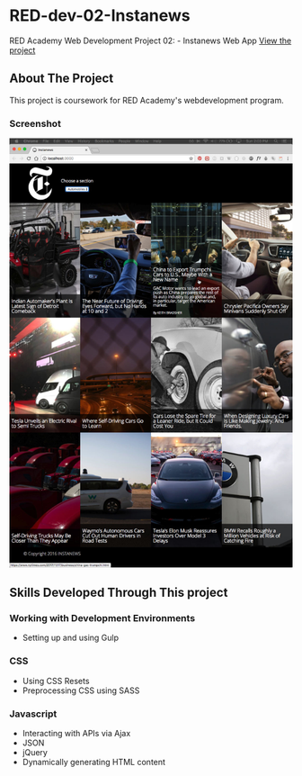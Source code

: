 # RED-dev-02-Instanews
RED Academy Web Development Project 02: - Instanews Web App
[View the project](https://lateworm.github.io/RED-dev-02-instanews/)

## About The Project
This project is coursework for RED Academy's webdevelopment program.

### Screenshot

![Instanews Project Screenshot](/insta-screenshot.jpg?raw=true)

## Skills Developed Through This project

### Working with Development Environments
- Setting up and using Gulp

### CSS
- Using CSS Resets
- Preprocessing CSS using SASS

### Javascript
- Interacting with APIs via Ajax
- JSON
- jQuery
- Dynamically generating HTML content
